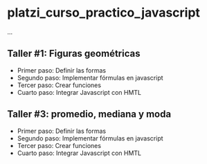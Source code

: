 # platzi_curso_practico_javascript

...

## Taller #1: Figuras geométricas

- Primer paso: Definir las formas
- Segundo paso: Implementar fórmulas en javascript
- Tercer paso: Crear funciones
- Cuarto paso: Integrar Javascript con HMTL

## Taller #3: promedio, mediana y moda

- Primer paso: Definir las formas
- Segundo paso: Implementar fórmulas en javascript
- Tercer paso: Crear funciones
- Cuarto paso: Integrar Javascript con HMTL